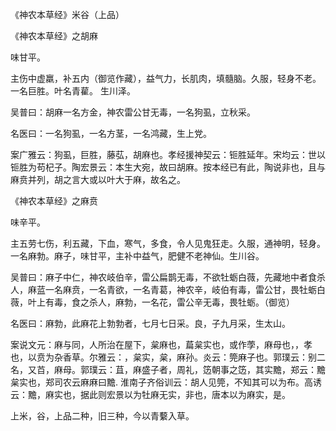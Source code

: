 《神农本草经》米谷（上品）

《神农本草经》之胡麻

味甘平。

主伤中虚羸，补五内（御览作藏），益气力，长肌肉，填髓脑。久服，轻身不老。一名巨胜。叶名青雚。 生川泽。

吴普曰：胡麻一名方金，神农雷公甘无毒，一名狗虱，立秋采。

名医曰：一名狗虱，一名方茎，一名鸿藏，生上党。

案广雅云：狗虱，巨胜，藤苰，胡麻也。孝经援神契云：钷胜延年。宋均云：世以钷胜为苟杞子。陶宏景云：本生大宛，故曰胡麻。按本经已有此，陶说非也，且与麻贲并列，胡之言大或以叶大于麻，故名之。

《神农本草经》之麻贲

味辛平。

主五劳七伤，利五藏，下血，寒气，多食，令人见鬼狂走。久服，通神明，轻身。一名麻勃。麻子，味甘平，主补中益气，肥健不老神仙。生川谷。

吴普曰：麻子中仁，神农岐伯辛，雷公扁鹊无毒，不欲牡蛎白薇，先藏地中者食杀人，麻蓝一名麻贲，一名青欲，一名青葛，神农辛，岐伯有毒，雷公甘，畏牡蛎白薇，叶上有毒，食之杀人，麻勃，一名花，雷公辛无毒，畏牡蛎。（御览）

名医曰：麻勃，此麻花上勃勃者，七月七日采。良，子九月采，生太山。

案说文元：麻与同，人所治在屋下，枲麻也，萹枲实也，或作荸，麻母也，，孝也，以贲为杂香草。尔雅云：，枲实，枲，麻孙。炎云：筦麻子也。郭璞云：别二名，又苩，麻母。郭璞云：苴，麻盛子者，周礼，笾朝事之笾，其实黵，郑云：黵枲实也，郑司农云麻麻曰黵. 淮南子齐俗训云：胡人见筦，不知其可以为布。高诱云：黵，麻实也，据此则宏景以为牡麻无实，非也，唐本以为麻实，是。

上米，谷，上品二种，旧三种，今以青蘻入草。

